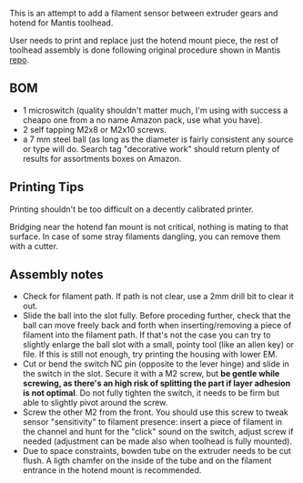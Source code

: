 This is an attempt to add a filament sensor between extruder gears and hotend for Mantis toolhead.

User needs to print and replace just the hotend mount piece, the rest of toolhead assembly is done following original procedure shown in Mantis [repo](https://github.com/mandryd/VoronUsers/tree/master/printer_mods/Long/Mantis_Dual_5015).

## BOM
- 1 microswitch (quality shouldn't matter much, I'm using with success a cheapo one from a no name Amazon pack, use what you have).
- 2 self tapping M2x8 or M2x10 screws. 
- a 7 mm steel ball (as long as the diameter is fairly consistent any source or type will do. Search tag "decorative work" should return plenty of results for assortments boxes on Amazon.

## Printing Tips
Printing shouldn't be too difficult on a decently calibrated printer. 

Bridging near the hotend fan mount is not critical, nothing is mating to that surface. In case of some stray filaments dangling, you can remove them with a cutter.

## Assembly notes
- Check for filament path. If path is not clear, use a 2mm drill bit to clear it out.
- Slide the ball into the slot fully. Before proceding further, check that the ball can move freely back and forth when inserting/removing a piece of filament into the filament path.
If that's not the case you can try to slightly enlarge the ball slot with a small, pointy tool (like an allen key) or file.
If this is still not enough, try printing the housing with lower EM.
- Cut or bend the switch NC pin (opposite to the lever hinge) and slide in the switch in the slot. Secure it with a M2 screw, but **be gentle while screwing, as there's an high risk of splitting the part if layer adhesion is not optimal**. 
Do not fully tighten the switch, it needs to be firm but able to slightly pivot around the screw.
- Screw the other M2 from the front. 
You should use this screw to tweak sensor "sensitivity" to filament presence: insert a piece of filament in the channel and hunt for the "click" sound on the switch, adjust screw if needed (adjustment can be made also when toolhead is fully mounted).
- Due to space constraints, bowden tube on the extruder needs to be cut flush. A ligth chamfer on the inside of the tube and on the filament entrance in the hotend mount is recommended.
